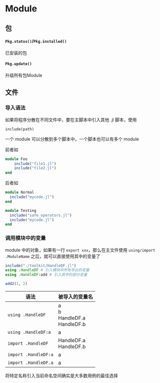 

# Module

## 包

#### `Pkg.status()`/`Pkg.installed()`

已安装的包

#### `Pkg.update()`

升级所有包Module

## 文件

### 导入语法

如果将程序分散在不同文件中，要在主脚本中引入其他 .jl 脚本，使用

`include(path)`

一个 module 可以分散到多个脚本中，一个脚本也可以有多个 module

前者如

```julia
module Foo
    include("file1.jl")
    include("file2.jl")
end
```

后者如

```julia
module Normal
  include("mycode.jl")
end 

module Testing
  include("safe_operators.jl")
  include("mycode.jl")
end
```

### 调用模块中的变量

module 中的对象，如果有一行 `export xxx`，那么在主文件使用 `using/import .ModuleName` 之后，就可以直接使用其中的变量了

```julia
include("./toolkit/HandleDF.jl")
using .HandleDF # 引入模块中所有导出的变量
using .HandleDF:add # 引入其中的部分变量 

add2(1, 2)
```



| 语法                 | 被导入的变量名                           |
| -------------------- | ---------------------------------------- |
| `using .HandleDF`    | a<br />b<br />HandleDF.a<br />HandleDF.b |
| `using .HandleDF:a`  | a                                        |
| `import .HandleDF`   | HandleDF.a<br />HandleDF.b               |
| `import .HandleDF:a` | a                                        |
| `import .HandleDF.a` | a                                        |

将特定名称引入当前命名空间确实是大多数用例的最佳选择  
